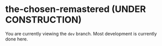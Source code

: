 # the-chosen-remastered (UNDER CONSTRUCTION)

You are currently viewing the `dev` branch. Most development is currently done here.
